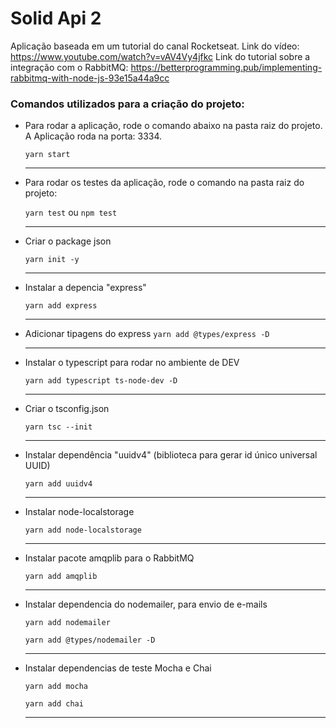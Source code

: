 # Solid Api 2

Aplicação baseada em um tutorial do canal Rocketseat. Link do vídeo: https://www.youtube.com/watch?v=vAV4Vy4jfkc
Link do tutorial sobre a integração com o RabbitMQ: https://betterprogramming.pub/implementing-rabbitmq-with-node-js-93e15a44a9cc

### Comandos utilizados para a criação do projeto:

- Para rodar a aplicação, rode o comando abaixo na pasta raiz do projeto. A Aplicação roda na porta: 3334.

  `yarn start`

  ---

- Para rodar os testes da aplicação, rode o comando na pasta raiz do projeto:

  `yarn test` ou `npm test`

  ---

- Criar o package json

   `yarn init -y`
   
   ---

- Instalar a depencia "express"

  `yarn add express`
  
  ---
  
- Adicionar tipagens do express
  `yarn add @types/express -D`
  
  ---

- Instalar o typescript para rodar no ambiente de DEV

  `yarn add typescript ts-node-dev -D`
  
  ---
  
 - Criar o tsconfig.json
 
    `yarn tsc --init`
  
    ---
    
  - Instalar dependência "uuidv4" (biblioteca para gerar id único universal UUID)
    
    `yarn add uuidv4`
    
    ---
    
  - Instalar node-localstorage
  
    `yarn add node-localstorage`
    
    ---
    
  - Instalar pacote amqplib para o RabbitMQ
  
    `yarn add amqplib`
  
    ---
    
  - Instalar dependencia do nodemailer, para envio de e-mails
  
    `yarn add nodemailer`

    `yarn add @types/nodemailer -D`
    
    ---

- Instalar dependencias de teste Mocha e Chai
  
    `yarn add mocha`
    
    `yarn add chai`
    
    ---
